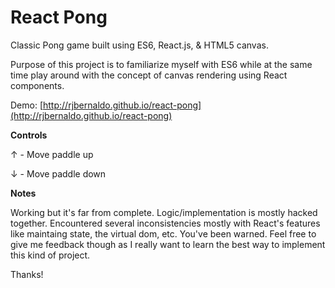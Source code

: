 # React Pong

Classic Pong game built using ES6, React.js, & HTML5 canvas.

Purpose of this project is to familiarize myself with ES6 while at the same time play around with the concept of canvas rendering using React components.

Demo: [http://rjbernaldo.github.io/react-pong](http://rjbernaldo.github.io/react-pong)

**Controls**

&uarr; - Move paddle up

&darr; - Move paddle down

**Notes**

Working but it's far from complete. Logic/implementation is mostly hacked together. Encountered several inconsistencies mostly with React's features like maintaing state, the virtual dom, etc. You've been warned. Feel free to give me feedback though as I really want to learn the best way to implement this kind of project.

Thanks!
